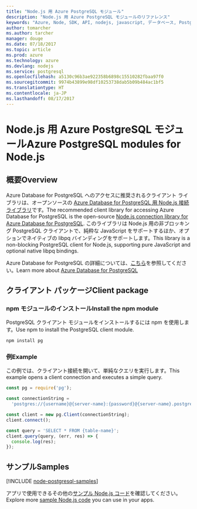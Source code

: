 ```yaml
---
title: "Node.js 用 Azure PostgreSQL モジュール"
description: "Node.js 用 Azure PostgreSQL モジュールのリファレンス"
keywords: "Azure, Node, SDK, API, nodejs, javascript, データベース, PostgreSQL"
author: tomarcher
ms.author: tarcher
manager: douge
ms.date: 07/18/2017
ms.topic: article
ms.prod: azure
ms.technology: azure
ms.devlang: nodejs
ms.service: postgresql
ms.openlocfilehash: a5130c96b3ae922358b6898c15510282fbaa97f0
ms.sourcegitcommit: 9974b43899e98df10253738dab5b09b484ac1bf5
ms.translationtype: HT
ms.contentlocale: ja-JP
ms.lasthandoff: 08/17/2017
---
```

# <a name="azure-postgresql-modules-for-nodejs"></a><span data-ttu-id="73f29-104">Node.js 用 Azure PostgreSQL モジュール</span><span class="sxs-lookup"><span data-stu-id="73f29-104">Azure PostgreSQL modules for Node.js</span></span>

## <a name="overview"></a><span data-ttu-id="73f29-105">概要</span><span class="sxs-lookup"><span data-stu-id="73f29-105">Overview</span></span>

<span data-ttu-id="73f29-106">Azure Database for PostgreSQL へのアクセスに推奨されるクライアント ライブラリは、オープンソースの [Azure Database for PostgreSQL 用 Node.js 接続ライブラリ](https://www.npmjs.com/package/pg)です。</span><span class="sxs-lookup"><span data-stu-id="73f29-106">The recommended client library for accessing Azure Database for PostgreSQL is the open-source [Node.js connection library for Azure Database for PostgreSQL](https://www.npmjs.com/package/pg).</span></span> <span data-ttu-id="73f29-107">このライブラリは Node.js 用の非ブロッキング PostgreSQL クライアントで、純粋な JavaScript をサポートするほか、オプションでネイティブの libpq バインディングをサポートします。</span><span class="sxs-lookup"><span data-stu-id="73f29-107">This library is a non-blocking PostgreSQL client for Node.js, supporting pure JavaScript and optional native libpq bindings.</span></span>

<span data-ttu-id="73f29-108">Azure Database for PostgreSQL の詳細については、[こちら](https://docs.microsoft.com/azure/postgresql/)を参照してください。</span><span class="sxs-lookup"><span data-stu-id="73f29-108">Learn more about [Azure Database for PostgreSQL](https://docs.microsoft.com/azure/postgresql/)</span></span>

## <a name="client-package"></a><span data-ttu-id="73f29-109">クライアント パッケージ</span><span class="sxs-lookup"><span data-stu-id="73f29-109">Client package</span></span>

### <a name="install-the-npm-module"></a><span data-ttu-id="73f29-110">npm モジュールのインストール</span><span class="sxs-lookup"><span data-stu-id="73f29-110">Install the npm module</span></span>

<span data-ttu-id="73f29-111">PostgreSQL クライアント モジュールをインストールするには npm を使用します。</span><span class="sxs-lookup"><span data-stu-id="73f29-111">Use npm to install the PostgreSQL client module.</span></span>

```bash
npm install pg
```   

### <a name="example"></a><span data-ttu-id="73f29-112">例</span><span class="sxs-lookup"><span data-stu-id="73f29-112">Example</span></span>

<span data-ttu-id="73f29-113">この例では、クライアント接続を開いて、単純なクエリを実行します。</span><span class="sxs-lookup"><span data-stu-id="73f29-113">This example opens a client connection and executes a simple query.</span></span>

```javascript
const pg = require('pg');

const connectionString =
  'postgres://{username}@{server-name}:{password}@{server-name}.postgres.database.azure.com:5432/{database-name}?ssl=true';

const client = new pg.Client(connectionString);
client.connect();

const query = 'SELECT * FROM {table-name}';
client.query(query, (err, res) => {
  console.log(res);
});
```

## <a name="samples"></a><span data-ttu-id="73f29-114">サンプル</span><span class="sxs-lookup"><span data-stu-id="73f29-114">Samples</span></span>

[!INCLUDE [node-postgresql-samples](../docs-ref-conceptual/includes/postgresql-samples.md)]

<span data-ttu-id="73f29-115">アプリで使用できるその他の[サンプル Node.js コード](https://azure.microsoft.com/resources/samples/?platform=nodejs)を確認してください。</span><span class="sxs-lookup"><span data-stu-id="73f29-115">Explore more [sample Node.js code](https://azure.microsoft.com/resources/samples/?platform=nodejs) you can use in your apps.</span></span>
